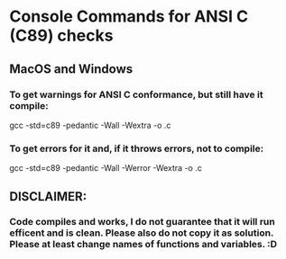 # Console Commands for ANSI C (C89) checks

## MacOS and Windows
### To get warnings for ANSI C conformance, but still have it compile: 
gcc -std=c89 -pedantic -Wall -Wextra -o <fileName> <fileName>.c

### To get errors for it and, if it throws errors, not to compile:
gcc -std=c89 -pedantic -Wall -Werror  -Wextra -o <fileName> <fileName>.c

## DISCLAIMER: 
### Code compiles and works, I do not guarantee that it will run efficent and is clean. Please also do not copy it as solution. Please at least change names of functions and variables. :D
